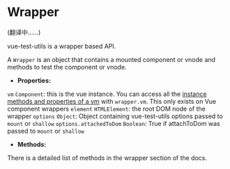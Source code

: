 # Wrapper

(翻译中……)

vue-test-utils is a wrapper based API.

A `Wrapper` is an object that contains a mounted component or vnode and methods to test the component or vnode.

- **Properties:**

`vm` `Component`: this is the vue instance. You can access all the [instance methods and properties of a vm](https://vuejs.org/v2/api/#Instance-Properties) with `wrapper.vm`. This only exists on Vue component wrappers
`element` `HTMLElement`: the root DOM node of the wrapper
`options` `Object`: Object containing vue-test-utils options passed to `mount` or `shallow`
`options.attachedToDom` `Boolean`: True if attachToDom was passed to `mount` or `shallow`

- **Methods:**

There is a detailed list of methods in the wrapper section of the docs.
